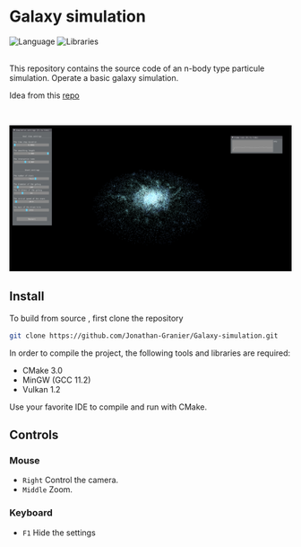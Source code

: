 # Galaxy simulation

![Language](https://img.shields.io/badge/Language-C%2B%2B-0052cf)
![Libraries](https://img.shields.io/badge/Libraries-Vulkan_-00cf2c)


<br/>
This repository contains the source code of an n-body type particule simulation. Operate a basic galaxy simulation.

Idea from this [repo](https://github.com/angeluriot/Galaxy_simulation)

<br/>

<p align="center">
	<img src="images/Galaxy.png" width="700">
</p>


## Install

To build from source , first clone the repository
```bash
git clone https://github.com/Jonathan-Granier/Galaxy-simulation.git
```
In order to compile the project, the following tools and libraries are required:
* CMake 3.0
* MinGW (GCC 11.2)
* Vulkan 1.2

Use your favorite IDE to compile and run with CMake. 

## Controls
### Mouse
* `Right`   Control the camera.
* `Middle`  Zoom.

### Keyboard
* `F1` Hide the settings 

